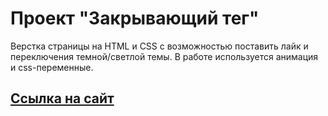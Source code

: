 # Проект "Закрывающий тег"
Верстка страницы на HTML и CSS с возможностью поставить лайк и переключения темной/светлой темы. В работе используется анимация и css-переменные.
## [Ссылка на сайт](https://itsbestusername.github.io/zakrivayuschiy-teg-f/)
